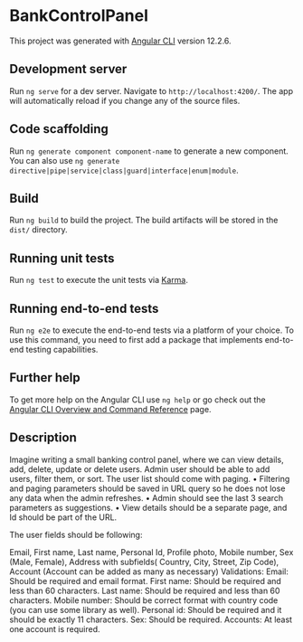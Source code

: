 # BankControlPanel

This project was generated with [Angular CLI](https://github.com/angular/angular-cli) version 12.2.6.

## Development server

Run `ng serve` for a dev server. Navigate to `http://localhost:4200/`. The app will automatically reload if you change any of the source files.

## Code scaffolding

Run `ng generate component component-name` to generate a new component. You can also use `ng generate directive|pipe|service|class|guard|interface|enum|module`.

## Build

Run `ng build` to build the project. The build artifacts will be stored in the `dist/` directory.

## Running unit tests

Run `ng test` to execute the unit tests via [Karma](https://karma-runner.github.io).

## Running end-to-end tests

Run `ng e2e` to execute the end-to-end tests via a platform of your choice. To use this command, you need to first add a package that implements end-to-end testing capabilities.

## Further help

To get more help on the Angular CLI use `ng help` or go check out the [Angular CLI Overview and Command Reference](https://angular.io/cli) page.

## Description

Imagine writing a small banking control panel, where we can view details, add, delete, update or delete users.
Admin user should be able to add users, filter them, or sort. The user list should come with paging.
•	Filtering and paging parameters should be saved in URL query so he does not lose any data when the admin refreshes.
•	Admin should see the last 3 search parameters as suggestions.
•	View details should be a separate page, and Id should be part of the URL.


The user fields should be following:

Email, First name, Last name, Personal Id, Profile photo, Mobile number, Sex (Male, Female), Address with subfields( Country, City, Street, Zip Code), Account (Account can be added as many as necessary) 
Validations:
Email: Should be required and email format.
First name: Should be required and less than 60 characters. 
Last name: Should be required and less than 60 characters.
Mobile number: Should be correct format with country code (you can use some library as well).
Personal id: Should be required and it should be exactly 11 characters.
Sex: Should be required.
Accounts: At least one account is required.


